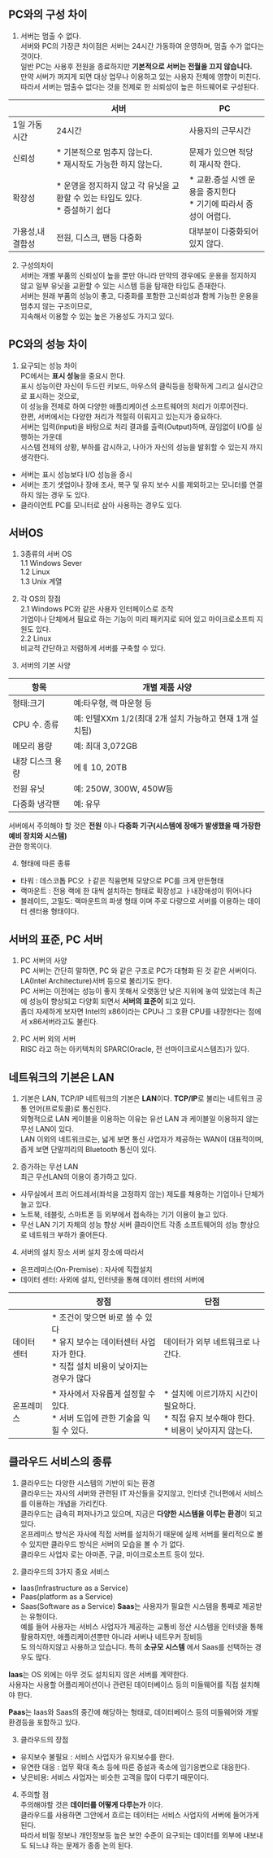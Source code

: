 ## PC와의 구성 차이

1. 서버는 멈출 수 없다.  
서버와 PC의 가장큰 차이점은 서버는 24시간 가동하여 운영하며, 멈출 수가 없다는 것이다.  
일반 PC는 사용후 전원을 종료하지만 **기본적으로 서버는 전월을 끄지 않습니다.**  
만약 서버가 꺼지게 되면 대상 업무나 이용하고 있는 사용자 전체에 영향이 미친다.  
따라서 서버는 멈출수 없다는 것을 전제로 한 쇠뢰성이 높은 하드웨어로 구성된다.  
  
||**서버**|**PC**|
|------|---|---|
|1일 가동 시간|24시간|사용자의 근무시간|
|신뢰성|* 기본적으로 멈추지 않는다.<br>* 재시작도 가능한 하지 않는다.|문제가 있으면 적당히 재시작 한다.|
|확장성|* 운영을 정지하지 않고 각 유닛을 교환할 수 있는 타입도 있다. <br> * 증설하기 쉽다|* 교환.증설 시엔 운용을 중지한다 <br> * 기기에 따라서 증성이 어렵다.|
|가용성,내결함성|전원, 디스크, 팬등 다중화| 대부분이 다중화되어 있지 않다.|  
2. 구성의차이  
서버는 개별 부품의 신뢰성이 높을 뿐만 아니라 만약의 경우에도 운용을 정지하지 않고 일부 유닛을 교환할 수 있는 시스템 등을 탐재한 타입도 존재한다.  
서버는 원래 부품의 성능이 좋고, 다중화를 포함한 고신뢰성과 함께 가능한 운용을 멈추지 않는 구조이므로,  
지속해서 이용할 수 있는 높은 가용성도 가지고 있다.  

## PC와의 성능 차이

1. 요구되는 성능 차이  
PC에서는 **표시 성능**을 중요시 한다.  
표시 성능이란 자신이 두드린 키보드, 마우스의 클릭등을 정확하게 그리고 실시간으로 표시하는 것으로,  
이 성능을 전제로 하여 다양한 애플리케이션 소프트웨어의 처리가 이루어진다.  
한편, 서버에서는 다양한 처리가 적절히 이뤄지고 있는지가 중요하다.  
서버는 입력(Input)을 바탕으로 처리 결과를 출력(Output)하며, 끊임없이 I/O를 실행하는 가운데  
시스템 전체의 상황, 부하를 감시하고, 나아가 자신의 성능을 발휘할 수 있는지 까지 생각한다.  
* 서버는 표시 성능보다 I/O 성능을 중시
* 서버는 초기 셋업이나 장애 조사, 복구 및 유지 보수 시를 제외하고는 모니터를 연결하지 않는 경우 도 있다.
* 클라이언트 PC를 모니터로 삼아 사용하는 경우도 있다.  

## 서버OS

1. 3종류의 서버 OS  
  1.1 Windows Sever  
  1.2 Linux  
  1.3 Unix 계열  
  
2. 각 OS의 장점   
  2.1 Windows 
  PC와 같은 사용자 인터페이스로 조작  
  기업이나 단체에서 필요로 하는 기능이 미리 패키지로 되어 있고 마이크로소프틔 지원도 있다.  
  2.2 Linux  
  비교적 간단하고 저렴하게 서버를 구축할 수 있다.  
  
3. 서버의 기본 사양  
  
|**항목**|**개별 제품 사양**|
|---|---|
|형태:크기|예:타우형, 랙 마운형 등|
|CPU 수. 종류|예: 인텔XXm 1/2(최대 2개 설치 가능하고 현재 1개 설치됨)|
|메모리 용량|예: 최대 3,072GB|
|내장 디스크 용량|에ㅖ 10, 20TB|
|전원 유닛|예: 250W, 300W, 450W등|
|다중화 냉각팬|예: 유무|  
  
서버에서 주의해야 할 것은 **전원** 이나 **다중화 기구(시스템에 장애가 발생했을 때 가장한 예비 장치와 시스템)**  
관한 항목이다.  

4. 형태에 따른 종류  
* 타워 : 데스코톱 PC오 ㅏ같은 직융면체 모양으로 PC를 크게 만든형태
* 랙마운트 : 전용 랙에 한 대씩 설치하는 형태로 확장성고 ㅏ내장애성이 뛰어나다
* 블레이드, 고밀도: 랙마운트의 파생 형태 이며 주로 다량으로 서버를 이용하는 데이터 센터용 형태이다.

## 서버의 표준, PC 서버

1. PC 서버의 사양  
PC 서버는 간단히 말하면, PC 와 같은 구조로 PC가 대형화 된 것 같은 서버이다.  
LA(Intel Architecture)서버 등으로 불리기도 한다.  
PC 서버는 이전에는 성능이 좋지 못해서 오랫동안 낮은 지위에 놓여 있었는데 최근에 성능이 향상되고 다양회 되면서 **서버의 표준이** 되고 있다.  
좀더 자세하게 보자면 Intel의 x86이라는 CPU나 그 호환 CPU를 내장한다는 점에서 x86서버라고도 불린다.  

2. PC 서버 외의 서버  
RISC 라고 하는 아키텍처의 SPARC(Oracle, 전 선마이크로시스템즈)가 있다.  

## 네트워크의 기본은 LAN

1. 기본은 LAN, TCP/IP
네트워크의 기본은 **LAN**이다. **TCP/IP**로 불리는 네트워크 공통 언어(프로토콜)로 통신힌다.  
외형적으로 LAN 케이블을 이용하는 이유는 유선 LAN 과 케이블일 이용하지 않는 무선 LAN이 있다.  
LAN 이외의 네트워크로는, 넓게 보면 통신 사업자가 제공하는 WAN이 대표적이며, 좁게 보면 단말끼리의 Bluetooth 통신이 있다.  

2. 증가하는 무선 LAN  
최근 무선LAN의 이용이 증가하고 있다.  
* 사무실에서 프리 어드레서(좌석을 고정하지 않는) 제도를 채용하는 기업이나 단체가 늘고 있다.
* 노트북, 테블릿, 스마트폰 등 외부에서 접속하는 기기 이용이 늘고 있다.
* 무선 LAN 기기 자체의 성능 향상 서버 클라이언트 각종 소프트웨어의 성능 향상으로 네트워크 부하가 줄어든다.  

4. 서버의 설치 장소
서버 설치 장소에 따라서
* 온프레미스(On-Premise) : 자사에 직접설치
* 데이터 센터: 사외에 설치, 인터넷을 통해 데이터 센터의 서버에 
  
||**장점**|**단점**|
|------|---|---|
|데이터 센터|* 조건이 맞으면 바로 쓸 수 있다 <br> * 유지 보수는 데이터센터 사업자가 한다. <br> * 직접 설치 비용이 낮아지는 경우가 많다|데이터가 외부 네트워크로 나간다.|
|온프레미스|* 자사에서 자유롭게 설정할 수 있다. <br>* 서버 도입에 관한 기술을 익힐 수 있다.|* 설치에 이르기까지 시간이 필요하다. <br> * 직접 유지 보수해야 한다.<br> * 비용이 낮아지지 않는다. |  

## 클라우드 서비스의 종류

1. 클라우드는 다양한 시스템의 기반이 되는 환경  
클라우드는 자사의 서버와 관련된 IT 자산들을 갖지않고, 인터넷 건너편에서 서비스를 이용하는 개념을 가리킨다.  
클라우드는 급속히 퍼져나가고 있으며, 지금은 **다양한 시스템을 이루는 환경**이 되고 있다.  
온프레미스 방식은 자사에 직접 서버를 설치하기 때문에 실제 서버를 물리적으로 볼 수 있지만 클라우드 방식은 서버의 모습을 볼 수 가 없다.  
클라우드 사업자 로는 아마존, 구글, 마이크로소프트 등이 있다.  

2. 클라우드의 3가지 중요 서비스
* Iaas(Infrastructure as a Service)
* Paas(platform as a Service)
* Saas(Software as a Service)
**Saas**는 사용자가 필요한 시스템을 통째로 제공받는 유형이다.  
예를 들어 사용자는 서비스 사업자가 제공하는 교통비 정산 시스템을 인터넷을 통해 활용하지만, 애플리케이션뿐만 아니라 서버나 네트우커 장비등  
도 의식하지않고 사용하고 있습니다. 특히 **소규모 시스템** 에서 Saas를 선택하는 경우도 많다.  
  
**Iaas**는 OS 외에는 아무 것도 설치되지 않은 서버를 계약한다.  
사용자는 사용할 어플리케이션이나 관련된 데이터베이스 등의 미들웨어를 직접 설치해야 한다.  
  
**Paas**는 Iaas와 Saas의 중간에 해당하는 형태로, 데이터베이스 등의 미들웨어와 개발 환경등을 포함하고 있다.  

3. 클라우드의 장점  
* 유지보수 불필요 : 서비스 사업자가 유지보수를 한다.
* 유연한 대응 : 업무 확대 축소 등에 따른 증설과 축소에 임기응변으로 대응한다.
* 낮은비용: 서비스 사업자는 비슷한 고객을 많이 다루기 때문이다.   

4. 주의할 점  
주의해야할 것은 **데이터를 어떻게 다루는가** 이다.  
클라우드를 사용하면 그안에서 흐르는 데이터는 서비스 사업자의 서버에 들어가게 된다.  
따라서 비밀 정보나 개인정보등 높은 보안 수준이 요구되는 데이터를 외부에 내보내도 되느냐 하는 문제가 종종 논의 된다.  





